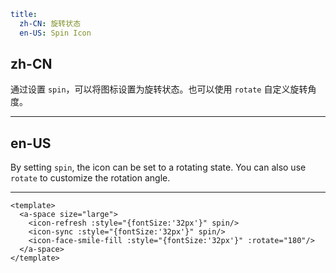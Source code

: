 ```yaml
title:
  zh-CN: 旋转状态
  en-US: Spin Icon
```

## zh-CN

通过设置 `spin`，可以将图标设置为旋转状态。也可以使用 `rotate` 自定义旋转角度。

---

## en-US

By setting `spin`, the icon can be set to a rotating state. You can also use `rotate` to customize the rotation angle.

---

```vue
<template>
  <a-space size="large">
    <icon-refresh :style="{fontSize:'32px'}" spin/>
    <icon-sync :style="{fontSize:'32px'}" spin/>
    <icon-face-smile-fill :style="{fontSize:'32px'}" :rotate="180"/>
  </a-space>
</template>
```
